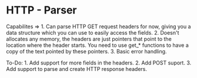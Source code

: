 # HTTP - Parser

Capabilites => 
    1. Can parse HTTP GET request headers for now, giving you a data structure which you can use to easily
       access the fields. 
    2. Doesn't allocates any memory, the headers are just pointers that point to the location where 
       the header starts. You need to use get_* functions to have a copy of the text pointed by these pointers.
    3. Basic error handling.

To-Do:
    1. Add support for more fields in the headers.
    2. Add POST suport.
    3. Add support to parse and create HTTP response headers.
